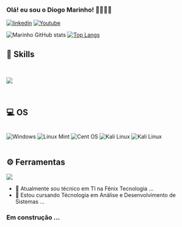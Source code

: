 ### Olá! eu sou o Diogo Marinho! 🙋🏼‍♂️👋

[![linkedin](https://img.shields.io/badge/LinkedIn-0077B5?style=for-the-badge&logo=linkedin&logoColor=white)](https://www.linkedin.com/in/diogoms/)
[![Youtube](https://img.shields.io/badge/YouTube-FF0000?style=for-the-badge&logo=youtube&logoColor=white)](https://www.youtube.com/channel/UCBD_Jv9gPu3GlI8IlR0aDOQ)


![Marinho GitHub stats](https://github-readme-stats.vercel.app/api?username=MarinhoDevTi&show_icons=true&theme=radical)
[![Top Langs](https://github-readme-stats.vercel.app/api/top-langs/?username=MarinhoDevTi)](https://github.com/anuraghazra/github-readme-stats)


## 🚀 Skills

<div style="display: inline_block"><br/>

<!--
<img aling="center" alt="html5" src="https://img.shields.io/badge/HTML-239120?style=for-the-badge&logo=html5&logoColor=white">

<img aling="center" alt="css3" src="https://img.shields.io/badge/CSS3-1572B6?style=for-the-badge&logo=css3&logoColor=white">

<img aling="center" alt="Java" src="https://img.shields.io/badge/Java-ED8B00?style=for-the-badge&logo=java&logoColor=white">

<img aling="center" alt="Python" src="https://img.shields.io/badge/Python-14354C?style=for-the-badge&logo=python&logoColor=white">
-->

<p align="left">
  <a href="https://skillicons.dev">
    <img src="https://skillicons.dev/icons?i=html,css,java,python,md" />
  </a>
</p>

</div> </br>

## 💻 OS

<div style="display: inline_block"><br/>
<img aling="center" alt="Windows" src="https://img.shields.io/badge/Windows-0078D6?style=for-the-badge&logo=windows&logoColor=white">

<img aling="center" alt="Linux Mint" src="https://img.shields.io/badge/Linux_Mint-87CF3E?style=for-the-badge&logo=linux-mint&logoColor=white">

<img aling="center" alt="Cent OS" src="https://img.shields.io/badge/Cent%20OS-262577?style=for-the-badge&logo=CentOS&logoColor=white">

<img aling="center" alt="Kali Linux" src="https://img.shields.io/badge/Kali_Linux-557C94?style=for-the-badge&logo=kali-linux&logoColor=white">

<img aling="center" alt="Kali Linux" src="https://img.shields.io/badge/Linux-FCC624?style=for-the-badge&logo=linux&logoColor=black">

</div> </br>

## ⚙️ Ferramentas 

<p align="left">
  <a href="https://skillicons.dev">
    <img src="https://skillicons.dev/icons?i=vscode,powershell,git,github,eclipse " />
  </a>
</p>












- 🔭 Atualmente sou técnico em TI na Fênix Tecnologia ...
- 🌱 Estou cursando Técnologia em Análise e Desenvolvimento de Sistemas ...

### Em construção ...